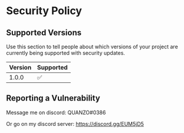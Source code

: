 # Security Policy

## Supported Versions

Use this section to tell people about which versions of your project are
currently being supported with security updates.

| Version | Supported          |
| ------- | ------------------ |
| 1.0.0   | :white_check_mark: |

## Reporting a Vulnerability

Message me on discord: QUANZO#0386

Or go on my discord server: https://discord.gg/EUM5jD5
